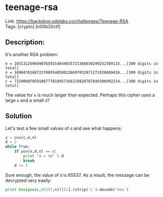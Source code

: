 teenage-rsa
===========

Link: https://backdoor.sdslabs.co/challenges/Teenage-RSA \
Tags: [crypto] [n00b20ctf]

Description:
------------

It's another RSA problem:

```
e = 10313126904907659154044035721366030299232309115...[309 digits in total]
n = 10968701687227089548500226697032871271028689426...[309 digits in total]
c = 71590607059186777818957166319828787840306992214...[308 digits in total]
```

The value for `e` is much larger than expected. Perhaps this cipher uses a large `e` and a small `d`?

Solution
--------

Let's test a few small values of `d` and see what happens:

```python
x = pow(c,e,n)
d = 2
while True:
    if pow(x,d,n) == c:
        print "d = %d" % d
        break
    d += 1
```

Sure enough, the value of `d` is 65537. As a result, the message can be decrypted very easily:

```python
print hex(pow(c,65537,n))[2:].rstrip('L').decode('hex')
```
